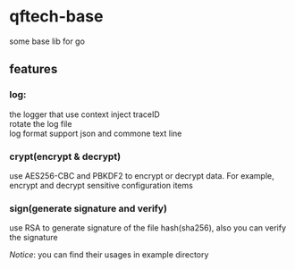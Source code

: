 # qftech-base
some base lib for go

## features
### log: 
the logger that use context inject traceID  
rotate the log file  
log format support json and commone text line  

### crypt(encrypt & decrypt)
use AES256-CBC and PBKDF2 to encrypt or decrypt data. For example, encrypt and decrypt sensitive configuration items  

### sign(generate signature and verify)
use RSA to generate signature of the file hash(sha256), also you can verify the signature

*Notice*: you can find their usages in example directory
